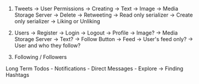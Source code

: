 1. Tweets
    -> User Permissions
        -> Creating
            -> Text
            -> Image -> Media Storage Server
        -> Delete
        -> Retweeting
            -> Read only serializer
            -> Create only serializer
        -> Liking or Unliking


2. Users
    -> Register
    -> Login
    -> Logout
    -> Profile
        -> Image? -> Media Storage Server
        -> Text?
        -> Follow Button 
    -> Feed
        -> User's feed only? 
        -> User and who they follow? 


    
3. Following / Followers

Long Term Todos
    - Notifications
    - Direct Messages
    - Explore -> Finding Hashtags